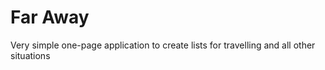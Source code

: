 # Far Away

Very simple one-page application to create lists for travelling and all other situations
